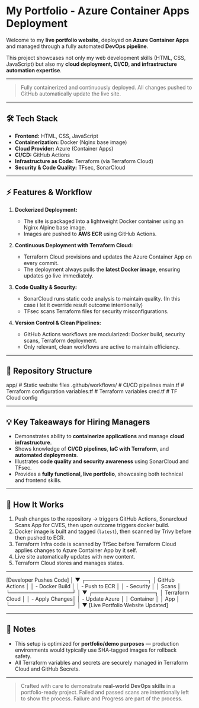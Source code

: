 # My Portfolio - Azure Container Apps Deployment

Welcome to my **live portfolio website**, deployed on **Azure Container Apps** and managed through a fully automated **DevOps pipeline**.  

This project showcases not only my web development skills (HTML, CSS, JavaScript) but also my **cloud deployment, CI/CD, and infrastructure automation expertise**.

---

> Fully containerized and continuously deployed. All changes pushed to GitHub automatically update the live site.

---

## 🛠 Tech Stack

- **Frontend:** HTML, CSS, JavaScript  
- **Containerization:** Docker (Nginx base image)  
- **Cloud Provider:** Azure (Container Apps)  
- **CI/CD:** GitHub Actions  
- **Infrastructure as Code:** Terraform (via Terraform Cloud)  
- **Security & Code Quality:** TFsec, SonarCloud

---

## ⚡ Features & Workflow

1. **Dockerized Deployment:**  
   - The site is packaged into a lightweight Docker container using an Nginx Alpine base image.
   - Images are pushed to **AWS ECR** using GitHub Actions.  

2. **Continuous Deployment with Terraform Cloud:**  
   - Terraform Cloud provisions and updates the Azure Container App on every commit.  
   - The deployment always pulls the **latest Docker image**, ensuring updates go live immediately.  

3. **Code Quality & Security:**  
   - SonarCloud runs static code analysis to maintain quality.  (In this case i let it override result outcome intentionally)
   - TFsec scans Terraform files for security misconfigurations.  

4. **Version Control & Clean Pipelines:**  
   - GitHub Actions workflows are modularized: Docker build, security scans, Terraform deployment.  
   - Only relevant, clean workflows are active to maintain efficiency.  

---

## 📂 Repository Structure

app/ # Static website files
.github/workflows/ # CI/CD pipelines
main.tf # Terraform configuration
variables.tf # Terraform variables
cred.tf # TF Cloud config

---

## 💡 Key Takeaways for Hiring Managers

- Demonstrates ability to **containerize applications** and manage **cloud infrastructure**.
- Shows knowledge of **CI/CD pipelines**, **IaC with Terraform**, and **automated deployments**.
- Illustrates **code quality and security awareness** using SonarCloud and TFsec.
- Provides a **fully functional, live portfolio**, showcasing both technical and frontend skills.

---

## 🔧 How It Works

1. Push changes to the repository → triggers GitHub Actions, Sonarcloud Scans App for CVES, then upon outcome triggers docker build.  
2. Docker image is built and tagged (`latest`), then scanned by Trivy before then pushed to ECR.  
3. Terraform Infra code is scanned by TfSec before Terraform Cloud applies changes to Azure Container App by it self.  
4. Live site automatically updates with new content.  
5. Terraform Cloud stores and manages states.

---

[Developer Pushes Code]
│
▼
┌─────────────────┐
│ GitHub Actions │
│ - Docker Build │
│ - Push to ECR │
│ - Security │
│ Scans │
└─────────────────┘
│
▼
┌─────────────────┐
│ Terraform Cloud │
│ - Apply Changes│
│ - Update Azure │
│ Container │
│ App │
└─────────────────┘
│
▼
[Live Portfolio Website Updated]

---

## 📌 Notes

- This setup is optimized for **portfolio/demo purposes** — production environments would typically use SHA-tagged images for rollback safety.  
- All Terraform variables and secrets are securely managed in Terraform Cloud and GitHub Secrets.  

---

> Crafted with care to demonstrate **real-world DevOps skills** in a portfolio-ready project.
> Failed and passed scans are intentionally left to show the process.
> Failure and Progress are part of the process.

